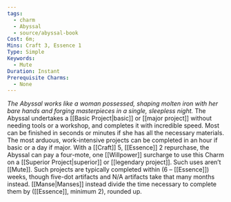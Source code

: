 ```yaml
---
tags:
  - charm
  - Abyssal
  - source/abyssal-book
Cost: 6m; 
Mins: Craft 3, Essence 1
Type: Simple
Keywords:
  - Mute
Duration: Instant
Prerequisite Charms:
  - None
---
```

*The Abyssal works like a woman possessed, shaping molten iron with her bare hands and forging masterpieces in a single, sleepless night.*
The Abyssal undertakes a [[Basic Project|basic]] or [[major project]] without needing tools or a workshop, and completes it with incredible speed. Most can be finished in seconds or minutes if she has all the necessary materials.
The most arduous, work-intensive projects can be completed in an hour if basic or a day if major.
With a [[Craft]] 5, [[Essence]] 2 repurchase, the Abyssal can pay a four-mote, one [[Willpower]] surcharge to use this Charm on a [[Superior Project|superior]] or [[legendary project]]. Such uses aren’t [[Mute]]. Such projects are typically completed within (6 – [[Essence]]) weeks, though five-dot artifacts and N/A artifacts take that many months instead. [[Manse|Manses]] instead divide the time necessary to complete them by ([[Essence]], minimum 2), rounded up.